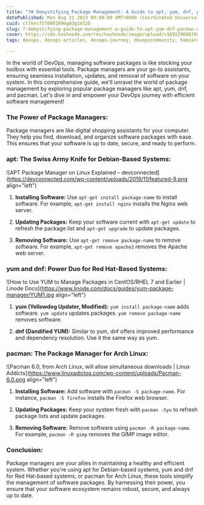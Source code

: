 ```yaml
---
title: "7# Demystifying Package Management: A Guide to apt, yum, dnf, pacman, and More"
datePublished: Mon Aug 21 2023 09:00:09 GMT+0000 (Coordinated Universal Time)
cuid: cllkncf5f000109mg03g1e52b
slug: 7-demystifying-package-management-a-guide-to-apt-yum-dnf-pacman-and-more
cover: https://cdn.hashnode.com/res/hashnode/image/upload/v1692296867692/d622797c-9add-477d-b8cf-86d4b3cdc476.jpeg
tags: devops, devops-articles, devops-journey, devopscommunity, hamzarehmansheikh4

---
```


In the world of DevOps, managing software packages is like stocking your toolbox with essential tools. Package managers are your go-to assistants, ensuring seamless installation, updates, and removal of software on your system. In this comprehensive guide, we'll unravel the world of package management by exploring popular package managers like apt, yum, dnf, and pacman. Let's dive in and empower your DevOps journey with efficient software management!

### **The Power of Package Managers:**

Package managers are like digital shopping assistants for your computer. They help you find, download, and organize software packages with ease. This ensures that your software is up to date, secure, and ready to perform.

### **apt: The Swiss Army Knife for Debian-Based Systems:**

![APT Package Manager on Linux Explained – devconnected](https://devconnected.com/wp-content/uploads/2019/11/featured-9.png align="left")

1. **Installing Software:** Use `apt-get install package-name` to install software. For example, `apt-get install nginx` installs the Nginx web server.
    
2. **Updating Packages:** Keep your software current with `apt-get update` to refresh the package list and `apt-get upgrade` to update packages.
    
3. **Removing Software:** Use `apt-get remove package-name` to remove software. For example, `apt-get remove apache2` removes the Apache web server.
    

### **yum and dnf: Power Duo for Red Hat-Based Systems:**

![How to Use YUM to Manage Packages in CentOS/RHEL 7 and Earlier | Linode Docs](https://www.linode.com/docs/guides/yum-package-manager/YUM1.jpg align="left")

1. **yum (Yellowdog Updater, Modified):** `yum install package-name` adds software. `yum update` updates packages. `yum remove package-name` removes software.
    
2. **dnf (Dandified YUM):** Similar to yum, dnf offers improved performance and dependency resolution. Use it the same way as yum.
    

### **pacman: The Package Manager for Arch Linux:**

![Pacman 6.0, from Arch Linux, will allow simultaneous downloads | Linux  Addicts](https://www.linuxadictos.com/wp-content/uploads/Pacman-6.0.png align="left")

1. **Installing Software:** Add software with `pacman -S package-name`. For instance, `pacman -S firefox` installs the Firefox web browser.
    
2. **Updating Packages:** Keep your system fresh with `pacman -Syu` to refresh package lists and update packages.
    
3. **Removing Software:** Remove software using `pacman -R package-name`. For example, `pacman -R gimp` removes the GIMP image editor.
    

### **Conclusion:**

Package managers are your allies in maintaining a healthy and efficient system. Whether you're using apt for Debian-based systems, yum and dnf for Red Hat-based systems, or pacman for Arch Linux, these tools simplify the management of software packages. By harnessing their power, you ensure that your software ecosystem remains robust, secure, and always up to date.